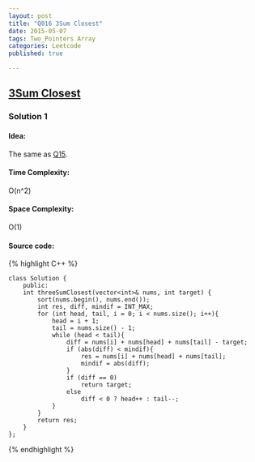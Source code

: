 ```yaml
---
layout: post
title: "Q016 3Sum Closest"
date: 2015-05-07
tags: Two_Pointers Array
categories: Leetcode
published: true

---
```


## [3Sum Closest](https://leetcode.com/problems/3sum-closest/) 

### Solution 1

#### Idea:
The same as [Q15].

#### Time Complexity:
O(n^2)

#### Space Complexity:
O(1)

#### Source code:
{% highlight C++ %}

    class Solution {
        public:
        int threeSumClosest(vector<int>& nums, int target) {
            sort(nums.begin(), nums.end());
            int res, diff, mindif = INT_MAX;
            for (int head, tail, i = 0; i < nums.size(); i++){
                head = i + 1;
                tail = nums.size() - 1;
                while (head < tail){
                    diff = nums[i] + nums[head] + nums[tail] - target;
                    if (abs(diff) < mindif){
                        res = nums[i] + nums[head] + nums[tail];
                        mindif = abs(diff);
                    }
                    if (diff == 0)
                        return target;
                    else 
                        diff < 0 ? head++ : tail--;
                }
            }
            return res;
        }
    };
{% endhighlight %}

[Q15]: https://github.com/Tsien/Leetcode/blob/master/Q15.md#idea
